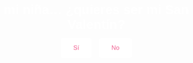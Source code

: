<!DOCTYPE html>
<html lang="it">
<head>
  <meta charset="UTF-8">
  <meta name="viewport" content="width=device-width, initial-scale=1.0">
  <title>San Valentino - Una Richiesta Speciale</title>
  <style>
    body {
      font-family: Arial, sans-serif;
      background: url('https://staticfanpage.akamaized.net/wp-content/uploads/sites/34/2024/11/lunapienapixa1411-1200x675.jpg') no-repeat center center fixed;
      background-size: cover;
      display: flex;
      flex-direction: column;
      justify-content: center;
      align-items: center;
      height: 100vh;
      margin: 0;
      color: #fff;
      text-align: center;
    }
    h1 {
      font-size: 2.5em;
      margin-bottom: 0.5em;
    }
    .btn-container {
      display: flex;
      gap: 20px;
      margin-bottom: 1em;
    }
    button {
      background: #fff;
      color: #f06292;
      border: none;
      padding: 1em 2em;
      font-size: 1.2em;
      border-radius: 5px;
      cursor: pointer;
      transition: background 0.3s ease;
    }
    button:hover {
      background: #f8bbd0;
    }
    .message {
      font-size: 1.5em;
      display: none;
      margin-top: 20px;
    }
  </style>
</head>
<body>
  <h1>mi niña… ¿quieres ser mi San Valentín?</h1>
  <div class="btn-container">
    <button id="yesBtn">Sí</button>
    <button id="noBtn">No</button>
  </div>
  <div class="message" id="message"></div>
  
  <script>
    const yesBtn = document.getElementById("yesBtn");
    const noBtn = document.getElementById("noBtn");
    const messageDiv = document.getElementById("message");
    let noClickCount = 0;

    yesBtn.addEventListener("click", function() {
      messageDiv.textContent = "yeyeyey gachassss mi niña me haces feliz♥️ (sabía que ibas a decir que sí eheheheh😌)";
      messageDiv.style.display = "block";
    });

    noBtn.addEventListener("click", function() {
      noClickCount++;
      if (noClickCount === 1) {
        messageDiv.textContent = "ay nuuu ¿por qué?";
      } else if (noClickCount === 2) {
        messageDiv.textContent = "qué mala…";
      } else if (noClickCount === 3) {
        messageDiv.textContent = "está bien, no me quieres, ya vi🥺";
      } else if (noClickCount >= 4) {
        messageDiv.textContent = "no me importa, estás obligada a decir que sí, así que aprieta el otro botón, gracias😌🔪";
      }
      messageDiv.style.display = "block";
    });
  </script>
</body>
</html>
